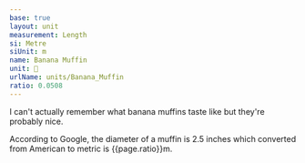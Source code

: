 ```yaml
---
base: true
layout: unit
measurement: Length
si: Metre
siUnit: m
name: Banana Muffin
unit: 🧁
urlName: units/Banana_Muffin
ratio: 0.0508
---
```


I can't actually remember what banana muffins taste like but they're probably nice.

According to Google, the diameter of a muffin is 2.5 inches which converted from American to metric is {{page.ratio}}m.